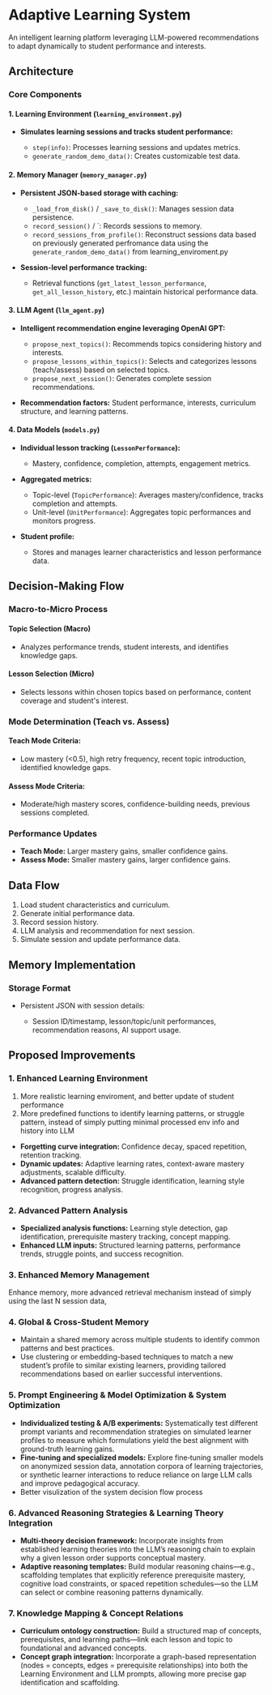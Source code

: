 # Adaptive Learning System

An intelligent learning platform leveraging LLM-powered recommendations to adapt dynamically to student performance and interests.


## Architecture

### Core Components

#### 1. **Learning Environment (`learning_environment.py`)**

* **Simulates learning sessions and tracks student performance:**

  * `step(info)`: Processes learning sessions and updates metrics.
  * `generate_random_demo_data()`: Creates customizable test data.


#### 2. **Memory Manager (`memory_manager.py`)**

* **Persistent JSON-based storage with caching:**

  * `_load_from_disk()` / `_save_to_disk()`: Manages session data persistence.
  * `record_session()` / `: Records sessions to memory.
  * `record_sessions_from_profile()`: Reconstruct sessions data based on previously generated perfromance data using the `generate_random_demo_data()` from learning_enviroment.py
 
* **Session-level performance tracking:**

  * Retrieval functions (`get_latest_lesson_performance`, `get_all_lesson_history`, etc.) maintain historical performance data.

#### 3. **LLM Agent (`llm_agent.py`)**

* **Intelligent recommendation engine leveraging OpenAI GPT:**

  * `propose_next_topics()`: Recommends topics considering history and interests.
  * `propose_lessons_within_topics()`: Selects and categorizes lessons (teach/assess) based on selected topics.
  * `propose_next_session()`: Generates complete session recommendations.

* **Recommendation factors:** Student performance, interests, curriculum structure, and learning patterns.

#### 4. **Data Models (`models.py`)**

* **Individual lesson tracking (`LessonPerformance`):**

  * Mastery, confidence, completion, attempts, engagement metrics.
* **Aggregated metrics:**

  * Topic-level (`TopicPerformance`): Averages mastery/confidence, tracks completion and attempts.
  * Unit-level (`UnitPerformance`): Aggregates topic performances and monitors progress.
* **Student profile:**

  * Stores and manages learner characteristics and lesson performance data.

## Decision-Making Flow

### Macro-to-Micro Process

#### **Topic Selection (Macro)**

* Analyzes performance trends, student interests, and identifies knowledge gaps.

#### **Lesson Selection (Micro)**

* Selects lessons within chosen topics based on performance, content coverage and student's interest.

### Mode Determination (Teach vs. Assess)

#### **Teach Mode Criteria:**

* Low mastery (<0.5), high retry frequency, recent topic introduction, identified knowledge gaps.

#### **Assess Mode Criteria:**

* Moderate/high mastery scores, confidence-building needs, previous sessions completed.

### Performance Updates

* **Teach Mode:** Larger mastery gains, smaller confidence gains.
* **Assess Mode:** Smaller mastery gains, larger confidence gains.

## Data Flow

1. Load student characteristics and curriculum.
2. Generate initial performance data.
3. Record session history.
4. LLM analysis and recommendation for next session.
5. Simulate session and update performance data.

## Memory Implementation

### Storage Format

* Persistent JSON with session details:

  * Session ID/timestamp, lesson/topic/unit performances, recommendation reasons, AI support usage.

## Proposed Improvements

### 1. Enhanced Learning Environment
 1. More realistic learning enviroment, and better update of student performance
 2. More predefined functions to identify learning patterns, or struggle pattern, instead of simply putting minimal processed env info and history into LLM
* **Forgetting curve integration:** Confidence decay, spaced repetition, retention tracking.
* **Dynamic updates:** Adaptive learning rates, context-aware mastery adjustments, scalable difficulty.
* **Advanced pattern detection:** Struggle identification, learning style recognition, progress analysis.


### 2. Advanced Pattern Analysis

* **Specialized analysis functions:** Learning style detection, gap identification, prerequisite mastery tracking, concept mapping.
* **Enhanced LLM inputs:** Structured learning patterns, performance trends, struggle points, and success recognition.

### 3. Enhanced Memory Management
 Enhance memory, more advanced retrieval mechanism instead of simply using the last N session data, 

### 4. Global & Cross-Student Memory

* Maintain a shared memory across multiple students to identify common patterns and best practices.
* Use clustering or embedding-based techniques to match a new student’s profile to similar existing learners, providing tailored recommendations based on earlier successful interventions.

### 5. Prompt Engineering & Model Optimization & System Optimization

* **Individualized testing & A/B experiments:** Systematically test different prompt variants and recommendation strategies on simulated learner profiles to measure which formulations yield the best alignment with ground-truth learning gains.
* **Fine‐tuning and specialized models:** Explore fine‐tuning smaller models on anonymized session data, annotation corpora of learning trajectories, or synthetic learner interactions to reduce reliance on large LLM calls and improve pedagogical accuracy.
* Better visulization of the system decision flow process
  
### 6. Advanced Reasoning Strategies & Learning Theory Integration

* **Multi‐theory decision framework:** Incorporate insights from established learning theories into the LLM’s reasoning chain to explain why a given lesson order supports conceptual mastery.
* **Adaptive reasoning templates:** Build modular reasoning chains—e.g., scaffolding templates that explicitly reference prerequisite mastery, cognitive load constraints, or spaced repetition schedules—so the LLM can select or combine reasoning patterns dynamically.
  
### 7. Knowledge Mapping & Concept Relations

* **Curriculum ontology construction:** Build a structured map of concepts, prerequisites, and learning paths—link each lesson and topic to foundational and advanced concepts.
* **Concept graph integration:** Incorporate a graph-based representation (nodes = concepts, edges = prerequisite relationships) into both the Learning Environment and LLM prompts, allowing more precise gap identification and scaffolding.




